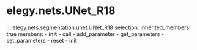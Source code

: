 
# elegy.nets.UNet_R18

::: elegy.nets.segmentation.unet.UNet_R18
    selection:
        inherited_members: true
        members:
            - __init__
            - call
            - add_parameter
            - get_parameters
            - set_parameters
            - reset
            - init
        